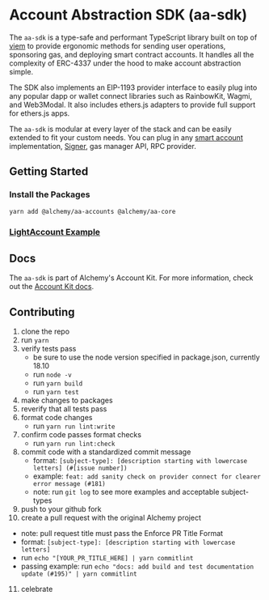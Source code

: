 # Account Abstraction SDK (aa-sdk)

The `aa-sdk` is a type-safe and performant TypeScript library built on top of [viem](https://viem.sh/) to provide ergonomic methods for sending user operations, sponsoring gas, and deploying smart contract accounts. It handles all the complexity of ERC-4337 under the hood to make account abstraction simple.

The SDK also implements an EIP-1193 provider interface to easily plug into any popular dapp or wallet connect libraries such as RainbowKit, Wagmi, and Web3Modal. It also includes ethers.js adapters to provide full support for ethers.js apps.

The `aa-sdk` is modular at every layer of the stack and can be easily extended to fit your custom needs. You can plug in any [smart account](https://accountkit.alchemy.com/smart-accounts/accounts/using-your-own) implementation, [Signer](https://accountkit.alchemy.com/smart-accounts/signers/overview), gas manager API, RPC provider.

## Getting Started

### Install the Packages

```bash [yarn]
yarn add @alchemy/aa-accounts @alchemy/aa-core
```

### [LightAccount Example](https://accountkit.alchemy.com/getting-started#a-simple-light-account-example)

## Docs

The `aa-sdk` is part of Alchemy's Account Kit. For more information, check out the [Account Kit docs](https://accountkit.alchemy.com).

## Contributing

1. clone the repo
2. run `yarn`
3. verify tests pass
   - be sure to use the node version specified in package.json, currently 18.10
   - run `node -v`
   - run `yarn build`
   - run `yarn test`
4. make changes to packages
5. reverify that all tests pass
6. format code changes
   - run `yarn run lint:write`
7. confirm code passes format checks
   - run `yarn run lint:check`
8. commit code with a standardized commit message
   - format: `[subject-type]: [description starting with lowercase letters] (#[issue number])`
   - example: `feat: add sanity check on provider connect for clearer error message (#181)`
   - note: run `git log` to see more examples and acceptable subject-types
9. push to your github fork
10. create a pull request with the original Alchemy project

- note: pull request title must pass the Enforce PR Title Format
- format: `[subject-type]: [description starting with lowercase letters]`
- run `echo "[YOUR_PR_TITLE_HERE] | yarn commitlint`
- passing example: run `echo "docs: add build and test documentation update (#195)" | yarn commitlint`

11. celebrate
